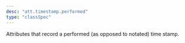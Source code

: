 ```yaml
---
desc: "att.timestamp.performed"
type: "classSpec"
---
```


Attributes that record a performed (as opposed to notated) time stamp.